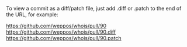 To view a commit as a diff/patch file,
just add .diff or .patch to the end of the URL, for example:

https://github.com/weppos/whois/pull/90
https://github.com/weppos/whois/pull/90.diff
https://github.com/weppos/whois/pull/90.patch
